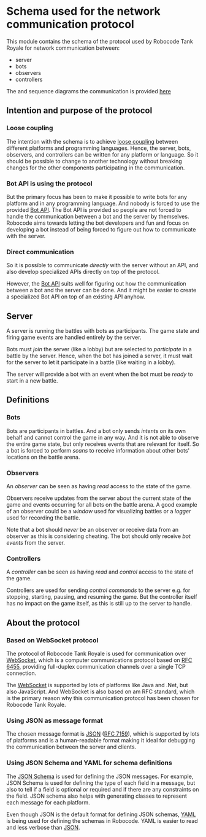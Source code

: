# Schema used for the network communication protocol

This module contains the schema of the protocol used by Robocode Tank Royale for network communication between:

- server
- bots
- observers
- controllers

The and sequence diagrams the communication is provided [here](./schemas/README.md)

## Intention and purpose of the protocol

### Loose coupling

The intention with the schema is to achieve [loose coupling] between different platforms and programming languages.
Hence, the server, bots, observers, and controllers can be written for any platform or language. So it should be
possible to change to another technology without breaking changes for the other components participating in the
communication.

### Bot API is using the protocol

But the primary focus has been to make it possible to write bots for any platform and in any programming language. And
nobody is forced to use the provided [Bot API]. The Bot API is provided so people are not forced to handle the communication between a bot and the server by themselves.
Robocode aims towards letting the bot developers and fun
and focus on developing a bot instead of being forced to figure out how to communicate with the server.

### Direct communication

So it is possible to communicate *directly* with the server without an API, and also develop specialized APIs directly on top of the protocol.

However, the [Bot API] suits well for figuring out how the communication between a bot and the server can be done. And it might be easier to create a specialized Bot API on top of an existing API anyhow.

## Server

A server is running the battles with bots as participants. The game state and firing game events are handled entirely by
the server.

Bots must _join_ the server (like a lobby) but are selected to _participate_ in a battle by the server. Hence, when the bot has joined a server, it must wait for the server to let it participate in a battle (like waiting in a lobby).

The server will provide a bot with an event when the bot must be _ready_ to start in a new battle.

## Definitions

### Bots

Bots are participants in battles. And a bot only sends _intents_ on its own behalf and cannot control the game in any way.
And it is not able to observe the entire game state, but only receives events that are relevant for itself. So a bot is
forced to perform _scans_ to receive information about other bots' locations on the battle arena.

### Observers

An _observer_ can be seen as having _read_ access to the state of the game.

Observers receive updates from the server about the current state of the game and events occurring for all bots on the
battle arena. A good example of an observer could be a _window_ used for visualizing battles or a _logger_ used for
recording the battle.

Note that a bot should _never_ be an observer or receive data from an observer as this is considering cheating. The bot
should only receive _bot events_ from the server.

### Controllers

A _controller_ can be seen as having _read_ and _control_ access to the state of the game.

Controllers are used for sending _control commands_ to the server e.g. for stopping, starting, pausing, and resuming the game. But the controller itself has no impact on the game itself, as this is still up to the server to handle.

## About the protocol

### Based on WebSocket protocol

The protocol of Robocode Tank Royale is used for communication over [WebSocket], which is a computer communications
protocol based on [RFC 6455], providing full-duplex communication channels over a single TCP connection.

The [WebSocket] is supported by lots of platforms like Java and .Net, but also JavaScript.  And WebSocket is also based on am RFC standard, which is the primary reason why this communication protocol has been chosen for Robocode Tank Royale.

### Using JSON as message format

The chosen message format is [JSON] ([RFC 7159]), which is supported by lots of platforms and is a human-readable format
making it ideal for debugging the communication between the server and clients.

### Using JSON Schema and YAML for schema definitions

The [JSON Schema] is used for defining the JSON messages. For example, JSON Schema is used for defining the type of each field in a message, but also to tell if a field is optional or required and if there are any constraints on the field. JSON schema also helps with generating
classes to represent each message for each platform.

Even though JSON is the default format for defining JSON schemas, [YAML] is being used for defining the schemas in
Robocode. YAML is easier to read and less verbose than [JSON].


[loose coupling]: https://en.wikipedia.org/wiki/Loose_coupling "Loose coupling on Wikipedia"

[WebSocket]: https://en.wikipedia.org/wiki/WebSocket "WebSocket on Wikipedia"

[RFC 6455]: https://datatracker.ietf.org/doc/html/rfc6455 "The WebSocket Protocol"

[JSON]: https://en.wikipedia.org/wiki/JSON "JSON on Wikipedia"

[RFC 7159]: https://tools.ietf.org/html/rfc7159 "The JavaScript Object Notation (JSON) Data Interchange Format"

[Bot API]: ../bot-api/README.md "Bot API"

[JSON Schema]: https://json-schema.org/ "JSON Schema home"

[YAML]: https://en.wikipedia.org/wiki/YAML "YAML on Wikipedia"
